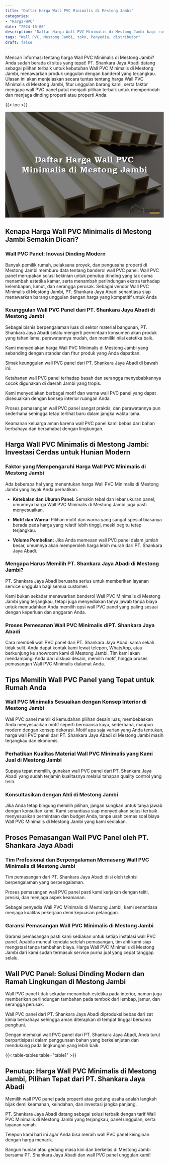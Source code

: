 ```yaml
---
title: "Daftar Harga Wall PVC Minimalis di Mestong Jambi"
categories: 
- "Harga-WVC"
date: "2024-10-06"
description: "Daftar Harga Wall PVC Minimalis di Mestong Jambi bagi rumah, office, serta toko. Material berkualitas, variasi motif, variasi warna elegan, beserta layanan penempatan oleh tim berpengalaman dan garansi resmi!|Servis distribusi Wall PVC Minimalis di Mestong Jambi bagi kebutuhan rumah, perkantoran, atau ritel, beserta material terbaik dan instalasi oleh teknisi berpengalaman serta garansi resmi.|Pilihan Wall PVC Minimalis di Mestong Jambi yang terbukti bagi hunian, kantor, dan ritel, bersama panel berkualitas dan penempatan oleh tim berpengalaman serta jaminan resmi.|Penyediaan Wall PVC Minimalis di Mestong Jambi bagi hunian, perkantoran, serta toko, dengan produk berkualitas dan instalasi oleh teknisi berpengalaman, disertai dengan jaminan resmi.}"
tags: "Wall PVC, Mestong Jambi, toko, Penyedia, distributor"
draft: false
---
```


Mencari informasi tentang harga Wall PVC Minimalis di Mestong Jambi? Anda sudah berada di situs yang tepat! PT. Shankara Jaya Abadi datang sebagai pilihan terbaik untuk kebutuhan Wall PVC Minimalis di Mestong Jambi, menawarkan produk unggulan dengan banderol yang terjangkau. Ulasan ini akan menjelaskan secara tuntas tentang harga Wall PVC Minimalis di Mestong Jambi, fitur unggulan barang kami, serta faktor mengapa wall PVC panel patut menjadi pilihan terbaik untuk memperindah dan menjaga dinding properti atau properti Anda.

{{< toc >}}

![Daftar Harga Wall PVC Minimalis di Mestong Jambi](/images/Harga-WVC/Daftar-Harga-Wall-PVC-Minimalis-di-Mestong-Jambi.png)


## Kenapa Harga Wall PVC Minimalis di Mestong Jambi Semakin Dicari?

### Wall PVC Panel: Inovasi Dinding Modern

Banyak pemilik rumah, pelaksana proyek, dan pengusaha properti di Mestong Jambi memburu data tentang banderol wall PVC panel. Wall PVC panel merupakan solusi kekinian untuk penutup dinding yang tak cuma menambah estetika kamar, serta menambah perlindungan ekstra terhadap kelembapan, lumut, dan serangga perusak. Sebagai vendor Wall PVC Minimalis di Mestong Jambi, PT. Shankara Jaya Abadi senantiasa siap menawarkan barang unggulan dengan harga yang kompetitif untuk Anda

### Keunggulan Wall PVC Panel dari PT. Shankara Jaya Abadi di Mestong Jambi

Sebagai bisnis berpengalaman luas di sektor material bangunan, PT. Shankara Jaya Abadi selalu mengerti permintaan konsumen akan produk yang tahan lama, perawatannya mudah, dan memiliki nilai estetika baik.

Kami menyediakan harga Wall PVC Minimalis di Mestong Jambi yang sebanding dengan standar dan fitur produk yang Anda dapatkan.

Simak keunggulan wall PVC panel dari PT. Shankara Jaya Abadi di bawah ini:

Ketahanan wall PVC panel terhadap basah dan serangga menyebabkannya cocok digunakan di daerah Jambi yang tropis.

Kami menyediakan berbagai motif dan warna wall PVC panel yang dapat disesuaikan dengan konsep interior ruangan Anda.

Proses pemasangan wall PVC panel sangat praktis, dan perawatannya pun sederhana sehingga tetap terlihat baru dalam jangka waktu lama.

Keamanan keluarga aman karena wall PVC panel kami bebas dari bahan berbahaya dan bersahabat dengan lingkungan.

## Harga Wall PVC Minimalis di Mestong Jambi: Investasi Cerdas untuk Hunian Modern

### Faktor yang Mempengaruhi Harga Wall PVC Minimalis di Mestong Jambi

Ada beberapa hal yang menentukan harga Wall PVC Minimalis di Mestong Jambi yang layak Anda perhatikan.

- **Ketebalan dan Ukuran Panel:** Semakin tebal dan lebar ukuran panel, umumnya harga Wall PVC Minimalis di Mestong Jambi juga pasti menyesuaikan.

- **Motif dan Warna:** Pilihan motif dan warna yang sangat spesial biasanya berada pada harga yang relatif lebih tinggi, meski begitu tetap terjangkau.

- **Volume Pembelian:** Jika Anda memesan wall PVC panel dalam jumlah besar, umumnya akan memperoleh harga lebih murah dari PT. Shankara Jaya Abadi.

### Mengapa Harus Memilih PT. Shankara Jaya Abadi di Mestong Jambi?

PT. Shankara Jaya Abadi berusaha serius untuk memberikan layanan service unggulan bagi semua customer.

Kami bukan sekadar menawarkan banderol Wall PVC Minimalis di Mestong Jambi yang terjangkau, tetapi juga menyediakan tanya jawab tanpa biaya untuk memudahkan Anda memilih opsi wall PVC panel yang paling sesuai dengan keperluan dan anggaran Anda.

### Proses Pemesanan Wall PVC Minimalis diPT. Shankara Jaya Abadi

Cara membeli wall PVC panel dari PT. Shankara Jaya Abadi sama sekali tidak sulit. Anda dapat kontak kami lewat telepon, WhatsApp, atau berkunjung ke showroom kami di Mestong Jambi. Tim kami akan mendampingi Anda dari diskusi desain, memilih motif, hingga proses pemasangan Wall PVC Minimalis dialamat Anda.

## Tips Memilih Wall PVC Panel yang Tepat untuk Rumah Anda

### Wall PVC Minimalis Sesuaikan dengan Konsep Interior di Mestong Jambi

Wall PVC panel memiliki kemudahan pilihan desain luas, membebaskan Anda menyesuaikan motif seperti bernuansa kayu, sederhana, maupun modern dengan konsep dekorasi. Motif apa saja varian yang Anda tentukan, harga wall PVC panel dari PT. Shankara Jaya Abadi di Mestong Jambi masih terjangkau dan ekonomis.

### Perhatikan Kualitas Material Wall PVC Minimalis yang Kami Jual di Mestong Jambi

Supaya tepat memilih, gunakan wall PVC panel dari PT. Shankara Jaya Abadi yang sudah terjamin kualitasnya melalui tahapan quality control yang teliti.

### Konsultasikan dengan Ahli di Mestong Jambi

Jika Anda tetap bingung memilih pilihan, jangan sungkan untuk tanya jawab dengan konsultan kami. Kami senantiasa siap menyediakan solusi terbaik menyesuaikan permintaan dan budget Anda, tanpa usah cemas soal biaya Wall PVC Minimalis di Mestong Jambi yang kami sediakan.

## Proses Pemasangan Wall PVC Panel oleh PT. Shankara Jaya Abadi

### Tim Profesional dan Berpengalaman Memasang Wall PVC Minimalis di Mestong Jambi

Tim pemasangan dari PT. Shankara Jaya Abadi diisi oleh teknisi berpengalaman yang berpengalaman.

Proses pemasangan wall PVC panel pasti kami kerjakan dengan teliti, presisi, dan menjaga aspek keamanan.

Sebagai penyedia Wall PVC Minimalis di Mestong Jambi, kami senantiasa menjaga kualitas pekerjaan demi kepuasan pelanggan.

### Garansi Pemasangan Wall PVC Minimalis di Mestong Jambi

Garansi pemasangan pasti kami sediakan untuk setiap instalasi wall PVC panel. Apabila muncul kendala setelah pemasangan, tim ahli kami siap mengatasi tanpa tambahan biaya. Harga Wall PVC Minimalis di Mestong Jambi dari kami sudah termasuk service purna jual yang cepat tanggap selalu.

## Wall PVC Panel: Solusi Dinding Modern dan Ramah Lingkungan di Mestong Jambi

Wall PVC panel tidak sekadar menambah estetika pada interior, namun juga memberikan perlindungan tambahan pada tembok dari lembap, jamur, dan serangga perusak.

Wall PVC panel dari PT. Shankara Jaya Abadi diproduksi bebas dari zat kimia berbahaya sehingga aman diterapkan di tempat tinggal bersama penghuni.

Dengan memakai wall PVC panel dari PT. Shankara Jaya Abadi, Anda turut berpartisipasi dalam penggunaan bahan yang berkelanjutan dan mendukung pada lingkungan yang lebih baik.

{{< table-tables table="table1" >}}

## Penutup: Harga Wall PVC Minimalis di Mestong Jambi, Pilihan Tepat dari PT. Shankara Jaya Abadi

Memilih wall PVC panel pada properti atau gedung usaha adalah langkah bijak demi keamanan, keindahan, dan investasi jangka panjang.

PT. Shankara Jaya Abadi datang sebagai solusi terbaik dengan tarif Wall PVC Minimalis di Mestong Jambi yang terjangkau, panel unggulan, serta layanan ramah.

Telepon kami hari ini agar Anda bisa meraih wall PVC panel keinginan dengan harga menarik.

Bangun hunian atau gedung masa kini dan berkelas di Mestong Jambi bersama PT. Shankara Jaya Abadi dan wall PVC panel unggulan kami!